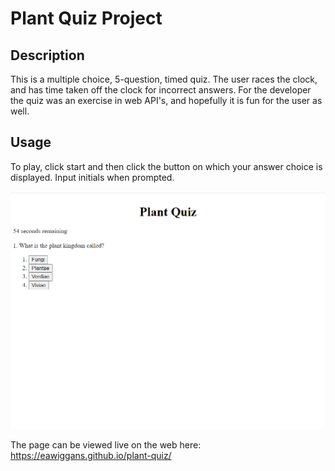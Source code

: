 # Plant Quiz Project


## Description

This is a multiple choice, 5-question, timed quiz. The user races the clock, and has time taken off the clock for incorrect answers. For the developer the quiz was an exercise in web API's, and hopefully it is fun for the user as well.

## Usage

To play, click start and then click the button on which your answer choice is displayed. Input initials when prompted.

![screenshot of webpage](./assets/images/Screenshot%202022-11-16%20184421.png)
    

The page can be viewed live on the web here: https://eawiggans.github.io/plant-quiz/
